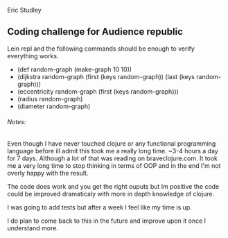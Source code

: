 Eric Studley

## Coding challenge for Audience republic 



Lein repl and the following commands should be enough to verify everything works.

- (def random-graph (make-graph 10 10))
- (dijkstra random-graph (first (keys random-graph)) (last (keys random-graph)))
- (eccentricity random-graph (first (keys random-graph)))
- (radius random-graph)
- (diameter random-graph)



###### Notes:

Even though I have never touched clojure or any functional programming language before ill admit this took me a really long time. ~3-4 hours a day for 7 days. Although a lot of that was reading on braveclojure.com. It took me a very long time to stop thinking in terms of OOP and in the end I'm not overly happy with the result.

The code does work and you get the right ouputs but Im positive the code could be improved dramaticaly with more in depth knowledge of clojure. 

I was going to add tests but after a week I feel like my time is up.

I do plan to come back to this in the future and improve upon it once I understand more.
